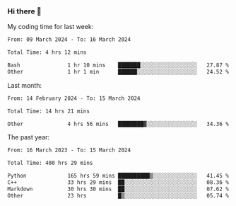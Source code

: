 ### Hi there 👋

My coding time for last week:

<!--START_SECTION:week-->

```txt
From: 09 March 2024 - To: 16 March 2024

Total Time: 4 hrs 12 mins

Bash               1 hr 10 mins    ███████░░░░░░░░░░░░░░░░░░   27.87 %
Other              1 hr 1 min      ██████░░░░░░░░░░░░░░░░░░░   24.52 %
```

<!--END_SECTION:week-->

Last month:

<!--START_SECTION:month-->

```txt
From: 14 February 2024 - To: 15 March 2024

Total Time: 14 hrs 21 mins

Other              4 hrs 56 mins   ████████▓░░░░░░░░░░░░░░░░   34.36 %
```

<!--END_SECTION:month-->

The past year:

<!--START_SECTION:year-->

```txt
From: 16 March 2023 - To: 15 March 2024

Total Time: 400 hrs 29 mins

Python             165 hrs 59 mins ██████████▒░░░░░░░░░░░░░░   41.45 %
C++                33 hrs 29 mins  ██░░░░░░░░░░░░░░░░░░░░░░░   08.36 %
Markdown           30 hrs 30 mins  ██░░░░░░░░░░░░░░░░░░░░░░░   07.62 %
Other              23 hrs          █▒░░░░░░░░░░░░░░░░░░░░░░░   05.74 %
```

<!--END_SECTION:year-->
